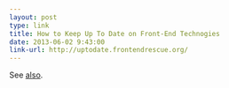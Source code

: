 ```yaml
---
layout: post
type: link
title: How to Keep Up To Date on Front-End Technogies
date: 2013-06-02 9:43:00
link-url: http://uptodate.frontendrescue.org/
---
```


See [also](https://speakerdeck.com/chriscoyier/how-to-stay-up-to-date-on-web-technology).
